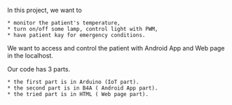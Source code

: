 
In this project, we want to 

	* monitor the patient's temperature,
	* turn on/off some lamp, control light with PWM, 
	* have patient kay for emergency conditions.

We want to access and control the patient with Android App and Web page in the localhost. 


Our code has 3 parts. 

	* the first part is in Arduino (IoT part).
	* the second part is in B4A ( Android App part).
	* the tried part is in HTML ( Web page part).
